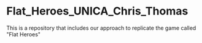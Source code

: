 # Flat_Heroes_UNICA_Chris_Thomas
This is a repository that includes our approach to replicate the game called "Flat Heroes"

